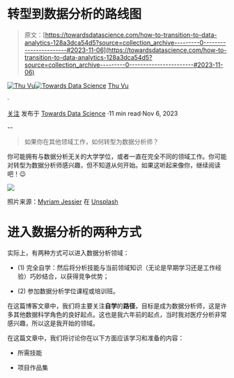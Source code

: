 # 转型到数据分析的路线图

> 原文：[https://towardsdatascience.com/how-to-transition-to-data-analytics-128a3dca54d5?source=collection_archive---------0-----------------------#2023-11-06](https://towardsdatascience.com/how-to-transition-to-data-analytics-128a3dca54d5?source=collection_archive---------0-----------------------#2023-11-06)

[](https://medium.com/@vuthihienthu.ueb?source=post_page-----128a3dca54d5--------------------------------)[![Thu Vu](../Images/d5d1b5895e241983b5853cb22583b6bf.png)](https://medium.com/@vuthihienthu.ueb?source=post_page-----128a3dca54d5--------------------------------)[](https://towardsdatascience.com/?source=post_page-----128a3dca54d5--------------------------------)[![Towards Data Science](../Images/a6ff2676ffcc0c7aad8aaf1d79379785.png)](https://towardsdatascience.com/?source=post_page-----128a3dca54d5--------------------------------) [Thu Vu](https://medium.com/@vuthihienthu.ueb?source=post_page-----128a3dca54d5--------------------------------)

·

[关注](https://medium.com/m/signin?actionUrl=https%3A%2F%2Fmedium.com%2F_%2Fsubscribe%2Fuser%2F4336ed7a3103&operation=register&redirect=https%3A%2F%2Ftowardsdatascience.com%2Fhow-to-transition-to-data-analytics-128a3dca54d5&user=Thu+Vu&userId=4336ed7a3103&source=post_page-4336ed7a3103----128a3dca54d5---------------------post_header-----------) 发布于 [Towards Data Science](https://towardsdatascience.com/?source=post_page-----128a3dca54d5--------------------------------) ·11 min read·Nov 6, 2023[](https://medium.com/m/signin?actionUrl=https%3A%2F%2Fmedium.com%2F_%2Fvote%2Ftowards-data-science%2F128a3dca54d5&operation=register&redirect=https%3A%2F%2Ftowardsdatascience.com%2Fhow-to-transition-to-data-analytics-128a3dca54d5&user=Thu+Vu&userId=4336ed7a3103&source=-----128a3dca54d5---------------------clap_footer-----------)

--

[](https://medium.com/m/signin?actionUrl=https%3A%2F%2Fmedium.com%2F_%2Fbookmark%2Fp%2F128a3dca54d5&operation=register&redirect=https%3A%2F%2Ftowardsdatascience.com%2Fhow-to-transition-to-data-analytics-128a3dca54d5&source=-----128a3dca54d5---------------------bookmark_footer-----------)

> 如果你在其他领域工作，如何转型为数据分析师？

你可能拥有与数据分析无关的大学学位，或者一直在完全不同的领域工作。你可能对转型为数据分析师感兴趣，但不知道从何开始。如果这听起来像你，继续阅读吧！😉

![](../Images/4a2173f095495defa35e03d9af49aedf.png)

照片来源：[Myriam Jessier](https://unsplash.com/@mjessier?utm_source=medium&utm_medium=referral) 在 [Unsplash](https://unsplash.com/?utm_source=medium&utm_medium=referral)

# 进入数据分析的两种方式

实际上，有两种方式可以进入数据分析领域：

+   (1) 完全自学：然后将分析技能与当前领域知识（无论是早期学习还是工作经验）巧妙结合，以获得竞争优势；

+   (2) 参加数据分析学位课程或培训班。

在这篇博客文章中，我们将主要关注**自学**的**路径**，目标是成为数据分析师，这是许多其他数据科学角色的良好起点。这也是我六年前的起点，当时我对医疗分析非常感兴趣，所以这是我开始的领域。

在这篇文章中，我们将讨论你在以下方面应该学习和准备的内容：

+   所需技能

+   项目作品集
